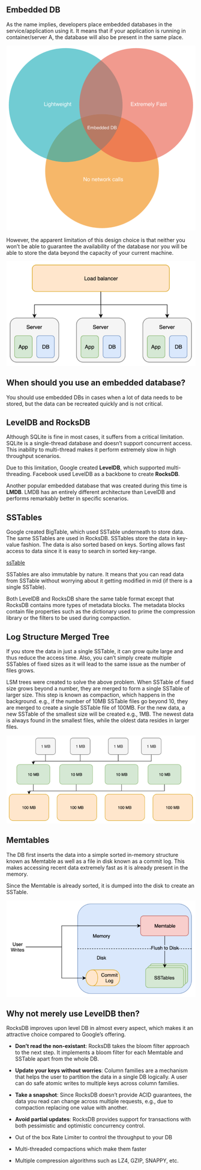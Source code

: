 ## Embedded DB

As the name implies, developers place embedded databases in the service/application using it. It means that if your application is running in container/server A, the database will also be present in the same place.

![intro](../imgs/intro.png)

However, the apparent limitation of this design choice is that neither you won’t be able to guarantee the availability of the database nor you will be able to store the data beyond the capacity of your current machine.

![embedded-architecture](../imgs/embedded-architecture.png)

## When should you use an embedded database?

You should use embedded DBs in cases when a lot of data needs to be stored, but the data can be recreated quickly and is not critical. 


## LevelDB and RocksDB

Although SQLite is fine in most cases, it suffers from a critical limitation. SQLite is a single-thread database and doesn’t support concurrent access. This inability to multi-thread makes it perform extremely slow in high throughput scenarios.

Due to this limitation, Google created **LevelDB**, which supported multi-threading. Facebook used LevelDB as a backbone to create **RocksDB**. 

Another popular embedded database that was created during this time is **LMDB**. LMDB has an entirely different architecture than LevelDB and performs remarkably better in specific scenarios.

## SSTables

Google created BigTable, which used SSTable underneath to store data. The same SSTables are used in RocksDB. SSTables store the data in key-value fashion. The data is also sorted based on keys. Sorting allows fast access to data since it is easy to search in sorted key-range.

[ssTable](https://www.igvita.com/2012/02/06/sstable-and-log-structured-storage-leveldb/)

SSTables are also immutable by nature. It means that you can read data from SSTable without worrying about it getting modified in mid (if there is a single SSTable).

Both LevelDB and RocksDB share the same table format except that RocksDB contains more types of metadata blocks. The metadata blocks contain file properties such as the dictionary used to prime the compression library or the filters to be used during compaction. 

## Log Structure Merged Tree

If you store the data in just a single SSTable, it can grow quite large and thus reduce the access time. Also, you can’t simply create multiple SSTables of fixed sizes as it will lead to the same issue as the number of files grows.

LSM trees were created to solve the above problem. When SSTable of fixed size grows beyond a number, they are merged to form a single SSTable of larger size. This step is known as compaction, which happens in the background. e.g., if the number of 10MB SSTable files go beyond 10, they are merged to create a single SSTable file of 100MB. For the new data, a new SSTable of the smallest size will be created e.g., 1MB.
The newest data is always found in the smallest files, while the oldest data resides in larger files.

![Log-Structured Merged Format.png](../imgs/LSMF.png)

## Memtables

The DB first inserts the data into a simple sorted in-memory structure known as Memtable as well as a file in disk known as a commit log. This makes accessing recent data extremely fast as it is already present in the memory.

Since the Memtable is already sorted, it is dumped into the disk to create an SSTable.

![Memtables](../imgs/memtable.png)

## Why not merely use LevelDB then?

RocksDB improves upon level DB in almost every aspect, which makes it an attractive choice compared to Google’s offering.

- **Don’t read the non-existant**: RocksDB takes the bloom filter approach to the next step. It implements a bloom filter for each Memtable and SSTable apart from the whole DB.

- **Update your keys without worries**: Column families are a mechanism that helps the user to partition the data in a single DB logically. A user can do safe atomic writes to multiple keys across column families.

- **Take a snapshot**: Since RocksDB doesn’t provide ACID guarantees, the data you read can change across multiple requests, e.g., due to compaction replacing one value with another.

- **Avoid partial updates**: RocksDB provides support for transactions with both pessimistic and optimistic concurrency control.

- Out of the box Rate Limiter to control the throughput to your DB

- Multi-threaded compactions which make them faster

- Multiple compression algorithms such as LZ4, GZIP, SNAPPY, etc.

